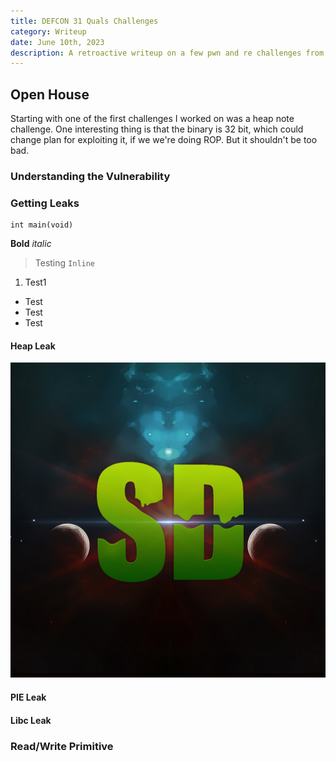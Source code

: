 ```yaml
---
title: DEFCON 31 Quals Challenges
category: Writeup
date: June 10th, 2023
description: A retroactive writeup on a few pwn and re challenges from DEFCON 31 Quals.
---
```


## Open House

Starting with one of the first challenges I worked on was a
heap note challenge. One interesting thing is that
the binary is 32 bit, which could change plan for exploiting it,
if we we're doing ROP. But it shouldn't be too bad.

### Understanding the Vulnerability

### Getting Leaks

```
int main(void)
```

**Bold**
_italic_

> Testing
> `Inline`

1. Test1

- Test
- Test
- Test

#### Heap Leak

![alt_text](/src/assets/images/logo.jpg)

#### PIE Leak

#### Libc Leak

### Read/Write Primitive
